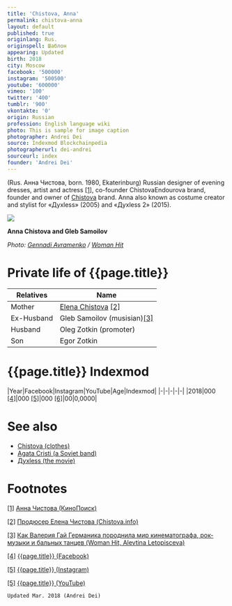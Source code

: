 ```yaml
---
title: 'Chistova, Anna'
permalink: chistova-anna
layout: default
published: true
originlang: Rus.
originspell: Шаблон
appearing: Updated
birth: 2018
city: Moscow
facebook: '500000'
instagram: '500500'
youtube: '600000'
vimeo: '100'
twitter: '400'
tumblr: '900'
vkontakte: '0'
origin: Russian
profession: English language wiki
photo: This is sample for image caption
photographer: Andrei Dei
source: Indexmod Blockchainpedia
photographerurl: dei-andrei
sourceurl: index
founder: 'Andrei Dei'
---
```

(Rus. Анна Чистова, born. 1980, Ekaterinburg) Russian designer of evening dresses, artist and actress <span id="a1">[\[1\]](#f1)</span>, co-founder ChistovaEndourova brand, founder and owner of [Chistova](chistova-clothes) brand. Anna also known as costume creator and stylist for «Духless» (2005) and «Духless 2» (2015).

![](http://www.womanhit.ru/media/CACHE/images/dynasty/dinastii4_6bRa2As/18341685626b30ca1e4f2497cdeabd74.png)

**Anna Chistova and Gleb Samoilov**


*Photo: [Gennadi Avramenko](avramenko-gennadi) / [Woman Hit](woman-hit)*

# Private life of {{page.title}}

|Relatives|Name|
|-|-|
|Mother|[Elena Chistova](chistova-elena-producer) <span id="a2">[\[2\]](#f2)</span>|
|Ex-Husband|Gleb Samoilov (musisian)<span id="a3">[\[3\]](#f3)</span>|
|Husband|Oleg Zotkin (promoter)|
|Son|Egor Zotkin|


# {{page.title}} Indexmod

|Year|Facebook|Instagram|YouTube|Age|Indexmod|
|-|-|-|-|-|
|2018|000 <span id="a4">[\[4\]](#f4)</span>|000 <span id="a5">[\[5\]](#f5)</span>|000 <span id="a6">[\[6\]](#f6)</span>|00|0,0000|


# See also

+ [Chistova (clothes)](chistova-clothes)
+ [Agata Cristi (a Soviet band)](index)
+ [Духless (the movie)](index)

# Footnotes

[[1]](#a1) <span id="f1"></span> [Анна Чистова (КиноПоиск)](https://www.kinopoisk.ru/name/2004249/)

[[2]](#a2) <span id="f2"></span> [Продюсер Елена Чистова (Chistova.info)](http://chistova.info/biografiya)

[[3]](#a3) <span id="f3"></span> [Как Валерия Гай Германика породнила мир кинематографа, рок-музыки и бальных танцев (Woman Hit,
Alevtina Letopisceva)](http://www.womanhit.ru/stars/interview/2017-09-08-kak-valerija-gaj-germanika-porodnila-mir-kinematografa-rok-muzyki-i-balnyh-tantsev/)

[[4]](#a4) <span id="f4"></span> [{{page.title}} (Facebook)](https://www.kinopoisk.ru/name/2004249/)

[[5]](#a5) <span id="f5"></span> [{{page.title}} (Instagram)](index)

[[5]](#a6) <span id="f6"></span> [{{page.title}} (YouTube)](index)

`Updated Mar. 2018 (Andrei Dei)`
